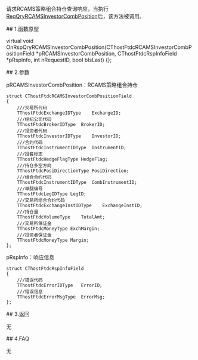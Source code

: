 <p>请求RCAMS策略组合持仓查询响应，当执行<a href="../../CTHOSTFTDCTRADERSPI/REQQRYRCAMSINVESTORCOMBPOSITION/">ReqQryRCAMSInvestorCombPosition</a>后，该方法被调用。</p>
<span class="anchor" id="9d5f8e9d-a9fa-4cf9-b9bd-eaac4d228dbd"></span>
## 1.函数原型
<p>virtual void OnRspQryRCAMSInvestorCombPosition(CThostFtdcRCAMSInvestorCombPositionField *pRCAMSInvestorCombPosition, CThostFtdcRspInfoField *pRspInfo, int nRequestID, bool bIsLast) {};</p>
<span class="anchor" id="9525b55d-3a7a-4080-a320-948325b633fa"></span>
## 2.参数
<p>pRCAMSInvestorCombPosition：RCAMS策略组合持仓</p>
<pre><code>struct CThostFtdcRCAMSInvestorCombPositionField
{
    ///交易所代码
    TThostFtdcExchangeIDType    ExchangeID;
    ///经纪公司代码
    TThostFtdcBrokerIDType  BrokerID;
    ///投资者代码
    TThostFtdcInvestorIDType    InvestorID;
    ///合约代码
    TThostFtdcInstrumentIDType  InstrumentID;
    ///投套标志
    TThostFtdcHedgeFlagType HedgeFlag;
    ///持仓多空方向
    TThostFtdcPosiDirectionType PosiDirection;
    ///组合合约代码
    TThostFtdcInstrumentIDType  CombInstrumentID;
    ///单腿编号
    TThostFtdcLegIDType LegID;
    ///交易所组合合约代码
    TThostFtdcExchangeInstIDType    ExchangeInstID;
    ///持仓量
    TThostFtdcVolumeType    TotalAmt;
    ///交易所保证金
    TThostFtdcMoneyType ExchMargin;
    ///投资者保证金
    TThostFtdcMoneyType Margin;
};
</code></pre>
<p>pRspInfo：响应信息</p>
<pre><code>struct CThostFtdcRspInfoField
{
    ///错误代码
    TThostFtdcErrorIDType   ErrorID;
    ///错误信息
    TThostFtdcErrorMsgType  ErrorMsg;
};
</code></pre>
<span class="anchor" id="9d498219-dd24-4547-b7d5-d307ccacde1a"></span>
## 3.返回
<p>无</p>
<span class="anchor" id="14f57396-e530-4ba1-ac66-7ee729ee6f1b"></span>
## 4.FAQ
<p>无</p>
